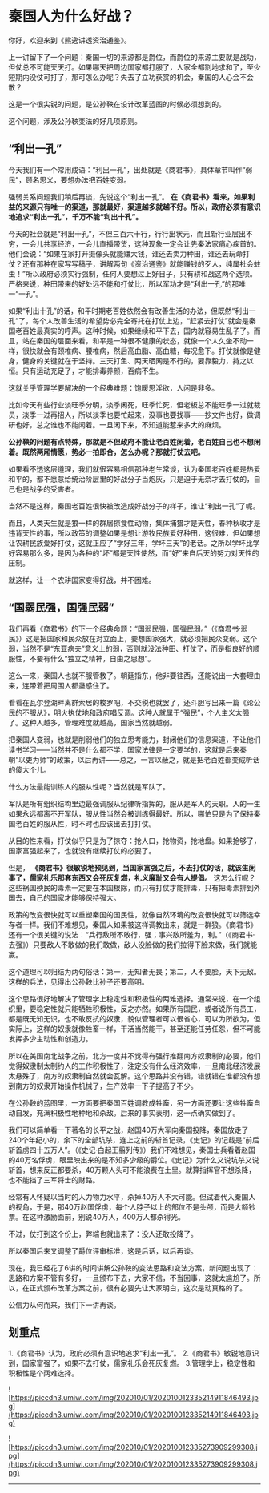 # 秦国人为什么好战？

你好，欢迎来到《熊逸讲透资治通鉴》。

上一讲留下了一个问题：秦国一切的来源都是爵位，而爵位的来源主要就是战功，但仗总不可能天天打。如果哪天把周边国家都打服了，人家全都割地求和了，至少短期内没仗可打了，那可怎么办呢？失去了立功获赏的机会，秦国的人心会不会散？

这是一个很尖锐的问题，是公孙鞅在设计改革蓝图的时候必须想到的。

这个问题，涉及公孙鞅变法的好几项原则。

## “利出一孔”

今天我们有一个常用成语：“利出一孔”，出处就是《商君书》，具体章节叫作“弱民”，顾名思义，要想办法把百姓变弱。

强弱关系问题我们稍后再谈，先说这个“利出一孔”。 **在《商君书》看来，如果利益的来源只有唯一的渠道，那就最好，渠道越多就越不好。所以，政府必须有意识地追求“利出一孔”，千万不能“利出十孔”。**

今天的社会就是“利出十孔”，不但三百六十行，行行出状元，而且新行业层出不穷，一会儿共享经济，一会儿直播带货，这种现象一定会让先秦法家痛心疾首的。他们会说：“如果在家打开摄像头就能赚大钱，谁还去卖力种田，谁还去玩命打仗？还有那种在家写写稿子，讲解两句《资治通鉴》就能赚钱的歹人，纯属社会蛀虫！”所以政府必须实行强制，任何人要想过上好日子，只有耕和战这两个选项。严格来说，种田带来的好处远不能和打仗比，所以军功才是“利出一孔”的那唯一“一孔”。

如果“利出十孔”的话，和平时期老百姓依然会有改善生活的办法，但既然“利出一孔”了，每个人改善生活的希望势必完全寄托在打仗上边，“赶紧去打仗”就会是秦国老百姓最真实的呼声。这种时候，如果继续和平下去，国内就容易生乱子了。而且，站在秦国的层面来看，和平是一种很不健康的状态，就像一个人久坐不动一样，很快就会有颈椎病、腰椎病，然后高血脂、高血糖，每况愈下。打仗就像是健身，健身的关键就在于坚持。三天打鱼、两天晒网是不行的，要靠毅力，持之以恒。只有运动充足了，才能排毒养颜，百病不生。

这就关乎管理学要解决的一个经典难题：饱暖思淫欲，人闲是非多。

比如今天有些行业淡旺季分明，淡季闲死，旺季忙死，但老板总不能旺季一过就裁员，淡季一过再招人，所以淡季也要忙起来，没事也要找事——抄文件也好，做调研也好，总之谁也不能闲着。一旦闲下来，不知道能惹来多大的麻烦。

 **公孙鞅的问题有点特殊，那就是不但政府不能让老百姓闲着，老百姓自己也不想闲着。既然两厢情愿，势必一拍即合，怎么办呢？那就打仗去吧。**

如果看不透这层道理，我们就很容易相信那种老生常谈，认为秦国老百姓都是热爱和平的，都不愿意给统治阶层里的好战分子当炮灰，只是迫于无奈才去打仗的，自己也是战争的受害者。

当然不是这样，秦国老百姓很快被改造成好战分子的样子，谁让“利出一孔”了呢。

而且，人类天生就是狼一样的群居掠食性动物，集体捕猎才是天性，春种秋收才是违背天性的事，所以政策的调整如果是想让游牧民族爱好种田，这很难，但如果想让农耕民族爱好打仗，这就正应了“学好三年，学坏三天”的老话。之所以学坏比学好容易那么多，是因为各种的“坏”都是天性使然，而“好”来自后天的努力对天性的压制。

就这样，让一个农耕国家变得好战，并不困难。

## “国弱民强，国强民弱”

我们再看《商君书》的下一个经典命题：“国弱民强，国强民弱。”（《商君书·弱民》）这是把国家和民众放在对立面上，要想国家强大，就必须把民众变弱。这个弱，当然不是“东亚病夫”意义上的弱，否则就没法种田、打仗了，而是指良好的顺服性，不要有什么“独立之精神，自由之思想”。

这么一来，秦国人也就不服管教了。朝廷指东，他非要往西，还能说出一大套理由来，连带着把周围人都蛊惑住了。

看看在瓦尔登湖畔离群索居的梭罗吧，不交税也就罢了，还斗胆写出来一篇《论公民的不服从》，明火执仗地和政府唱反调。这种人就属于“强民”，个人主义太强了。这种人越多，管理难度就越高，国家当然就越弱。

把秦国人变弱，也就是削弱他们的独立思考能力，封闭他们的信息渠道，不让他们读书学习——当然并不是什么都不学，国家法律是一定要学的，这就是后来秦朝“以吏为师”的政策，以后再讲——总之，一言以蔽之，就是把老百姓都变成听话的傻大个儿。

什么方法最能训练人的服从性呢？当然就是军队了。

军队是所有组织结构里边最强调服从纪律听指挥的，服从是军人的天职。人的一生如果永远都离不开军队，服从性当然会被训练得最好。所以，哪怕只是为了保持秦国老百姓的服从性，时不时也应该出去打打仗。

从目的性来看，打仗似乎只是为了掠夺：抢人口，抢物资，抢地盘。如果抢够了，国家富强起来了，也就没有继续打仗的必要了。

但是， **《商君书》很敏锐地预见到，当国家富强之后，不去打仗的话，就该生闲事了，儒家礼乐那套东西又会死灰复燃，礼义廉耻又会有人提倡。** 这怎么行呢？这些祸国殃民的毒素一定要在本国根除，而只有打仗才能排毒，只有把毒素排到外国去，自己的国家才能够保持强大。

政策的改变很快就可以重塑秦国的国民性，就像自然环境的改变很快就可以筛选幸存者一样。我们不难想见，秦国人如果被这样调教出来，就是一群狼。《商君书》还有一个很关键的说法：“兵行敌所不敢行，强；事兴敌所羞为，利。”（《商君书·去强》）只要敌人不敢做的我们敢做，敌人没脸做的我们拉得下脸来做，我们就能赢。

这个道理可以归结为两句俗话：第一，无知者无畏；第二，人不要脸，天下无敌。这样的兵法，见得出公孙鞅比孙子还要高明。

这个思路很好地解决了管理学上稳定性和积极性的两难选择。通常来说，在一个组织里，要稳定性就只能牺牲积极性，反之亦然。如果所有国民，或者说所有员工，都是既无知无识，也不敢反抗的奴隶，貌似管理者可以很省心，可以为所欲为，但实际上，这样的奴隶就像牲畜一样，干活当然能干，甚至还能任劳任怨，但不可能发挥多少主动性和创造力。

所以在美国南北战争之前，北方一度并不觉得有强行推翻南方奴隶制的必要，他们觉得奴隶制太制约人的工作积极性了，注定没有什么经济效率，一旦南北经济发展太悬殊了，南方的奴隶制自然就会瓦解。这个思路并没有错，错就错在谁都没有想到南方的奴隶开始操作机械了，生产效率一下子提高了不少。

在公孙鞅的蓝图里，一方面要把秦国百姓调教成牲畜，另一方面还要让这些牲畜自动自发，充满积极性地种地和杀敌。后来的事实表明，这一点确实做到了。

我们可以简单看一下著名的长平之战，赵国40万大军向秦国投降，秦国放走了240个年纪小的，余下的全部坑杀，连上之前的斩首记录，《史记》的记载是“前后斩首虏四十五万人”。（《史记·白起王翦列传》）我们不难想见，秦国士兵看着赵国的40万名俘虏，眼里映出来的是不知多少级的爵位。《史记》为什么又说坑杀又说斩首，想来反正都要杀，40万颗人头可不能浪费在土里。就算指挥官不想杀降，也不能挡了三军将士的财路。

经常有人怀疑以当时的人力物力水平，杀掉40万人不大可能。但试着代入秦国人的视角，于是，那40万赵国俘虏，每个人脖子以上的部位不是头颅，而是大额钞票。在这种激励面前，别说40万人，400万人都杀得光。

不过，仗打到这个份上，弊端也就出来了：没人还敢投降了。

所以秦国后来又调整了爵位评审标准，这是后话，以后再谈。

现在，我已经花了6讲的时间讲解公孙鞅的变法思路和变法方案，新问题出现了：思路和方案不管有多好，一旦颁布下去，大家不信，不当回事，这就太尴尬了。所以，在正式颁布改革方案之前，很有必要先让大家明白，这次是动真格的了。

公信力从何而来，我们下一讲再谈。

## 划重点

1.《商君书》认为，政府必须有意识地追求“利出一孔”。
2.《商君书》敏锐地意识到，国家富强了，如果不去打仗，儒家礼乐会死灰复燃。
3.管理学上，稳定性和积极性是个两难选择。

![https://piccdn3.umiwi.com/img/202010/01/202010012335214911846493.jpg](https://piccdn3.umiwi.com/img/202010/01/202010012335214911846493.jpg)

![https://piccdn3.umiwi.com/img/202010/01/202010012335273909299308.jpg](https://piccdn3.umiwi.com/img/202010/01/202010012335273909299308.jpg)

---
